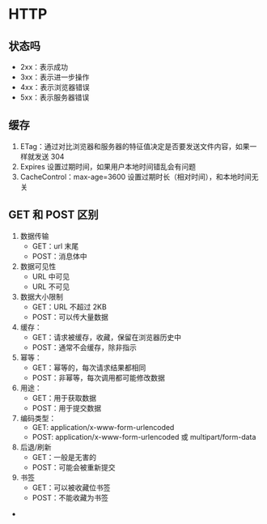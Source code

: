 # HTTP

## 状态吗

- 2xx：表示成功
- 3xx：表示进一步操作
- 4xx：表示浏览器错误
- 5xx：表示服务器错误

## 缓存

1. ETag：通过对比浏览器和服务器的特征值决定是否要发送文件内容，如果一样就发送 304
2. Expires 设置过期时间，如果用户本地时间错乱会有问题
3. CacheControl：max-age=3600 设置过期时长（相对时间），和本地时间无关

## GET 和 POST 区别

1. 数据传输
   - GET：url 末尾
   - POST：消息体中
2. 数据可见性
   - URL 中可见
   - URL 不可见
3. 数据大小限制
   - GET：URL 不超过 2KB
   - POST：可以传大量数据
4. 缓存：
   - GET：请求被缓存，收藏，保留在浏览器历史中
   - POST：通常不会缓存，除非指示
5. 幂等：
   - GET：幂等的，每次请求结果都相同
   - POST：非幂等，每次调用都可能修改数据
6. 用途：
   - GET：用于获取数据
   - POST：用于提交数据
7. 编码类型：
   - GET: application/x-www-form-urlencoded
   - POST: application/x-www-form-urlencoded 或 multipart/form-data
8. 后退/刷新
   - GET：一般是无害的
   - POST：可能会被重新提交
9. 书签
   - GET：可以被收藏位书签
   - POST：不能收藏为书签
- 
